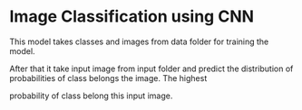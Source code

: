 
# Image Classification using CNN

This model takes classes and images from data folder for training the model. 

After that it take input image from input folder and predict the distribution of probabilities of class belongs the image. The highest

probability of class belong this input image. 


